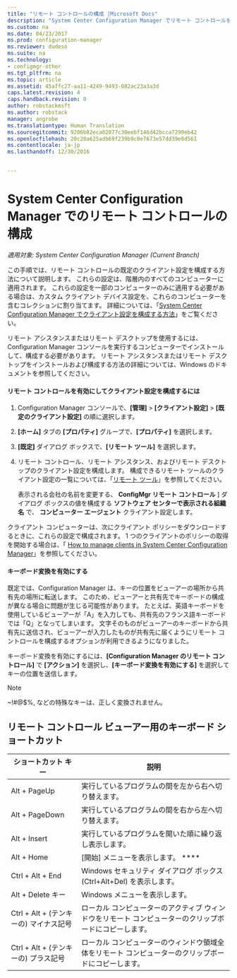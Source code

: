 ```yaml
---
title: "リモート コントロールの構成 |Microsoft Docs"
description: "System Center Configuration Manager でリモート コントロールをセットアップします。"
ms.custom: na
ms.date: 04/23/2017
ms.prod: configuration-manager
ms.reviewer: dudeso
ms.suite: na
ms.technology:
- configmgr-other
ms.tgt_pltfrm: na
ms.topic: article
ms.assetid: 45affc27-aa11-4249-9493-082ac23a3a3d
caps.latest.revision: 4
caps.handback.revision: 0
author: robstackmsft
ms.author: robstack
manager: angrobe
ms.translationtype: Human Translation
ms.sourcegitcommit: 9206b82eca02877c30eebf146d42bcca7290eb42
ms.openlocfilehash: 20c28a625adb69f239b9c0e7673e57dd39e8d561
ms.contentlocale: ja-jp
ms.lasthandoff: 12/30/2016


---
```

# <a name="configuring-remote-control-in-system-center-configuration-manager"></a>System Center Configuration Manager でのリモート コントロールの構成

*適用対象: System Center Configuration Manager (Current Branch)*

 この手順では、リモート コントロールの既定のクライアント設定を構成する方法について説明します。 これらの設定は、階層内のすべてのコンピューターに適用されます。 これらの設定を一部のコンピューターのみに適用する必要がある場合は、カスタム クライアント デバイス設定を、これらのコンピューターを含むコレクションに割り当てます。 詳細については、「[System Center Configuration Manager でクライアント設定を構成する方法](../../../../core/clients/deploy/configure-client-settings.md)」をご覧ください。 

リモート アシスタンスまたはリモート デスクトップを使用するには、Configuration Manager コンソールを実行するコンピューターでインストールして、構成する必要があります。 リモート アシスタンスまたはリモート デスクトップをインストールおよび構成する方法の詳細については、Windows のドキュメントを参照してください。  

#### <a name="to-enable-remote-control-and-configure-client-settings"></a>リモート コントロールを有効にしてクライアント設定を構成するには  

1.  Configuration Manager コンソールで、**[管理]** > **[クライアント設定]** > **[既定のクライアント設定]** の順に選択します。  

4.  **[ホーム]** タブの **[プロパティ]** グループで、**[プロパティ]** を選択します。  

5.  **[既定]** ダイアログ ボックスで、**[リモート ツール]** を選択します。  

6.  リモート コントロール、リモート アシスタンス、およびリモート デスクトップのクライアント設定を構成します。 構成できるリモート ツールのクライアント設定の一覧については、「[リモート ツール](../../../../core/clients/deploy/about-client-settings.md#remote-tools)」を参照してください。  

    表示される会社の名前を変更する、 **ConfigMgr リモート コントロール** ] ダイアログ ボックスの値を構成する **ソフトウェア センターで表示される組織名** で、 **コンピューター エージェント** クライアント設定します。  

 クライアント コンピューターは、次にクライアント ポリシーをダウンロードするときに、これらの設定で構成されます。 1 つのクライアントのポリシーの取得を開始する場合は、「 [How to manage clients in System Center Configuration Manager](../../../../core/clients/manage/manage-clients.md)」を参照してください。  

#### <a name="enable-keyboard-translation"></a>キーボード変換を有効にする

既定では、Configuration Manager は、キーの位置をビューアーの場所から共有先の場所に転送します。 このため、ビューアーと共有先でキーボードの構成が異なる場合に問題が生じる可能性があります。 たとえば、英語キーボードを使用しているビューアーが「A」を入力しても、共有先のフランス語キーボードでは「Q」となってしまいます。 文字そのものがビューアーのキーボードから共有先に送信され、ビューアーが入力したものが共有先に届くようにリモート コントロールを構成するオプションが利用できるようになりました。

キーボード変換を有効にするには、**[Configuration Manager のリモート コントロール]** で **[アクション]** を選択し、**[キーボード変換を有効にする]** を選択してキーの位置を送信します。

> [!NOTE]
>
> ~!#@$%, などの特殊なキーは、正しく変換されません。


## <a name="keyboard-shortcuts-for-the-remote-control-viewer"></a>リモート コントロール ビューアー用のキーボード ショートカット

|ショートカット キー|説明|  
|-----------------------|-----------------|  
|Alt + PageUp|実行しているプログラムの間を左から右へ切り替えます。|  
|Alt + PageDown|実行しているプログラムの間を右から左へ切り替えます。|  
|Alt + Insert|実行しているプログラムを開いた順に繰り返し表示します。|  
|Alt + Home|[開始] メニューを表示します。 ****|  
|Ctrl + Alt + End|Windows セキュリティ ダイアログ ボックス (Ctrl+Alt+Del) を表示します。|  
|Alt + Delete キー|Windows メニューを表示します。|  
|Ctrl + Alt + (テンキーの) マイナス記号|ローカル コンピューターのアクティブ ウィンドウをリモート コンピューターのクリップボードにコピーします。|  
|Ctrl + Alt + (テンキーの) プラス記号|ローカル コンピューターのウィンドウ領域全体をリモート コンピューターのクリップボードにコピーします。|  

